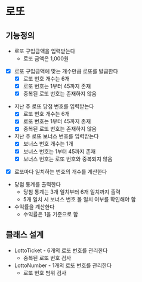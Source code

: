 # 로또
## 기능정의
- 로또 구입금액을 입력받는다
  - 로또 금액은 1,000원
- [x] 로또 구입금액에 맞는 개수만큼 로또를 발급한다
  - [x] 로또 번호 개수는 6개
  - [x] 로또 번호는 1부터 45까지 존재
  - [x] 중복된 로또 번호는 존재하지 않음
- 지난 주 로또 당첨 번호를 입력받는다
  - [x] 로또 번호 개수는 6개
  - [x] 로또 번호는 1부터 45까지 존재
  - [x] 중복된 로또 번호는 존재하지 않음
- 지난 주 로또 보너스 번호를 입력받는다
  - [x] 보너스 번호 개수는 1개
  - [x] 보너스 번호는 1부터 45까지 존재
  - [x] 보너스 번호는 로또 번호와 중복되지 않음
- [x] 로또마다 일치하는 번호의 개수를 계산한다
- 당첨 통계를 출력한다
  - 당첨 통계는 3개 일치부터 6개 일치까지 출력
  - 5개 일치 시 보너스 번호 볼 일치 여부를 확인해야 함
- 수익률을 계산한다
  - 수익률은 1을 기준으로 함

## 클래스 설계
- LottoTicket - 6개의 로또 번호를 관리한다
  - 중복된 로또 번호 검사
- LottoNumber - 1개의 로또 번호를 관리한다
  - 로또 번호 범위 검사
